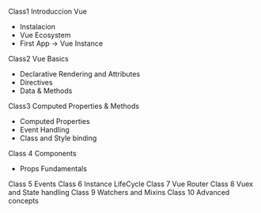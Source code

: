 Class1 Introduccion Vue
- Instalacion
- Vue Ecosystem
- First App -> Vue Instance

Class2 Vue Basics
- Declarative Rendering and Attributes
- Directives
- Data & Methods

Class3 Computed Properties & Methods
- Computed Properties
- Event Handling
- Class and Style binding

Class 4 Components
- Props Fundamentals

Class 5 Events
Class 6 Instance LifeCycle
Class 7 Vue Router
Class 8 Vuex and State handling
Class 9 Watchers and Mixins
Class 10 Advanced concepts
